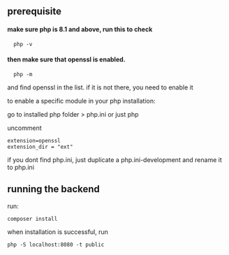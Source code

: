 
## prerequisite

#### make sure php is 8.1 and above, run this to check

```
  php -v
```

#### then make sure that openssl is enabled.

```
  php -m
```

and find openssl in the list. if it is not there, you need to enable it

to enable a specific module in your php installation:

go to installed php folder > php.ini 
or just php

uncomment 
```
extension=openssl
extension_dir = "ext"

```

if you dont find php.ini, just duplicate a php.ini-development and rename it to php.ini

## running the backend

run: 
```
composer install
```

when installation is successful, run 
```
php -S localhost:8080 -t public
```
